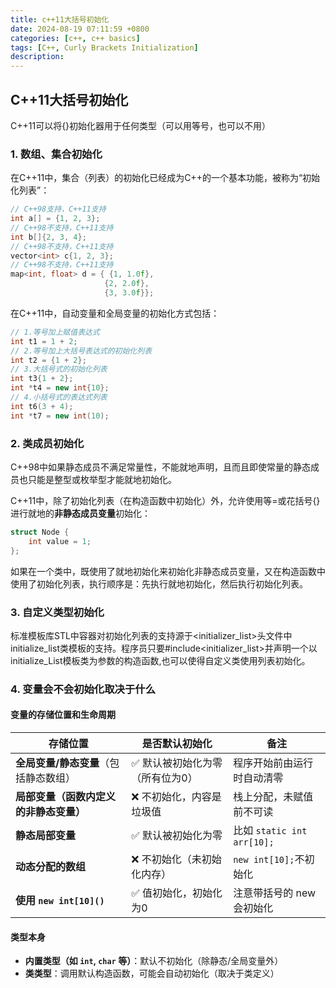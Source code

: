 ```yaml
---
title: c++11大括号初始化
date: 2024-08-19 07:11:59 +0800
categories: [c++, c++ basics]
tags: [C++, Curly Brackets Initialization]
description: 
---
```

## C++11大括号初始化

C++11可以将{}初始化器用于任何类型（可以用等号，也可以不用）

### 1. 数组、集合初始化

在C++11中，集合（列表）的初始化已经成为C++的一个基本功能，被称为“初始化列表”：

```c++
// C++98支持，C++11支持
int a[] = {1, 2, 3};
// C++98不支持，C++11支持
int b[]{2, 3, 4};
// C++98不支持，C++11支持
vector<int> c{1, 2, 3};
// C++98不支持，C++11支持
map<int, float> d = { {1, 1.0f},
                     {2, 2.0f},
                     {3, 3.0f}};
```

在C++11中，自动变量和全局变量的初始化方式包括：

```c++
// 1.等号加上赋值表达式
int t1 = 1 + 2;
// 2.等号加上大括号表达式的初始化列表
int t2 = {1 + 2};
// 3.大括号式的初始化列表
int t3{1 + 2};
int *t4 = new int{10};
// 4.小括号式的表达式列表
int t6(3 + 4);
int *t7 = new int(10);
```

### 2. 类成员初始化

C++98中如果静态成员不满足常量性，不能就地声明，且而且即使常量的静态成员也只能是整型或枚举型才能就地初始化。

C++11中，除了初始化列表（在构造函数中初始化）外，允许使用等=或花括号{}进行就地的**非静态成员变量**初始化：

```c++
struct Node {
    int value = 1;
};
```

如果在一个类中，既使用了就地初始化来初始化非静态成员变量，又在构造函数中使用了初始化列表，执行顺序是：先执行就地初始化，然后执行初始化列表。

### 3. 自定义类型初始化

标准模板库STL中容器对初始化列表的支持源于<initializer_list>头文件中initialize_list类模板的支持。程序员只要#include<initializer_list>并声明一个以initialize_List<T>模板类为参数的构造函数,也可以使得自定义类使用列表初始化。

### 4. 变量会不会初始化取决于什么

#### 变量的存储位置和生命周期

| 存储位置                               | 是否默认初始化                  | 备注                       |
| -------------------------------------- | ------------------------------- | -------------------------- |
| **全局变量/静态变量**（包括静态数组）  | ✅ 默认被初始化为零（所有位为0） | 程序开始前由运行时自动清零 |
| **局部变量（函数内定义的非静态变量）** | ❌ 不初始化，内容是垃圾值        | 栈上分配，未赋值前不可读   |
| **静态局部变量**                       | ✅ 默认被初始化为零              | 比如 `static int arr[10];` |
| **动态分配的数组**                     | ❌ 不初始化（未初始化内存）      | `new int[10];`不初始化     |
| **使用 `new int[10]()`**               | ✅ 值初始化，初始化为0           | 注意带括号的 new 会初始化  |

#### 类型本身

- **内置类型（如 `int`, `char` 等）**：默认不初始化（除静态/全局变量外）
- **类类型**：调用默认构造函数，可能会自动初始化（取决于类定义）
